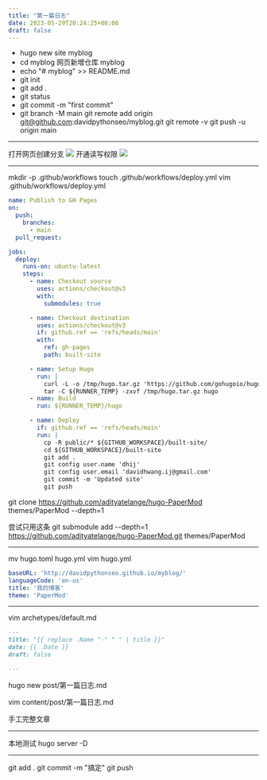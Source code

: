 ```yaml
---
title: "第一篇日志"
date: 2023-05-29T20:24:25+08:00
draft: false
---
```

- hugo new site myblog
- cd myblog
网页新增仓库 myblog
- echo "# myblog" >> README.md
- git init
- git add .
- git status
- git commit -m "first commit"
- git branch -M main
git remote add origin git@github.com:davidpythonseo/myblog.git
git remote -v
git push -u origin main

---
打开网页创建分支
![](images/gh-pages.png)
开通读写权限
![](images/read-write.png)

---
mkdir -p .github/workflows
touch .github/workflows/deploy.yml
vim .github/workflows/deploy.yml

```yml
name: Publish to GH Pages
on:
  push:
    branches:
      - main
  pull_request:

jobs:
  deploy:
    runs-on: ubuntu-latest
    steps:
      - name: Checkout source
        uses: actions/checkout@v3
        with:
          submodules: true

      - name: Checkout destination
        uses: actions/checkout@v3
        if: github.ref == 'refs/heads/main'
        with:
          ref: gh-pages
          path: built-site

      - name: Setup Hugo
        run: |
          curl -L -o /tmp/hugo.tar.gz 'https://github.com/gohugoio/hugo/releases/download/v0.110.0/hugo_extended_0.110.0_linux-amd64.tar.gz'
          tar -C ${RUNNER_TEMP} -zxvf /tmp/hugo.tar.gz hugo          
      - name: Build
        run: ${RUNNER_TEMP}/hugo

      - name: Deploy
        if: github.ref == 'refs/heads/main'
        run: |
          cp -R public/* ${GITHUB_WORKSPACE}/built-site/
          cd ${GITHUB_WORKSPACE}/built-site
          git add .
          git config user.name 'dhij'
          git config user.email 'davidhwang.ij@gmail.com'
          git commit -m 'Updated site'
          git push          
```

git clone https://github.com/adityatelange/hugo-PaperMod themes/PaperMod --depth=1

尝试只用这条
git submodule add --depth=1 https://github.com/adityatelange/hugo-PaperMod.git themes/PaperMod

---

mv hugo.toml hugo.yml
vim hugo.yml
```yml
baseURL: 'http://davidpythonseo.github.io/myblog/'
languageCode: 'en-us'
title: '我的博客'
theme: 'PaperMod'
```
---

vim archetypes/default.md
```md
---
title: "{{ replace .Name "-" " " | title }}"
date: {{ .Date }}
draft: false

---

```
hugo new post/第一篇日志.md

vim content/post/第一篇日志.md

手工完整文章

---
本地测试
hugo server -D

---

git add .
git commit -m "搞定"
git push
